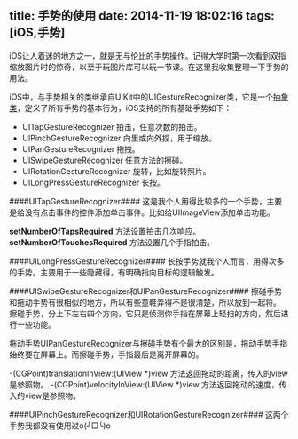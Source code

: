 title: 手势的使用
date: 2014-11-19 18:02:16
tags: [iOS,手势]
---
iOS让人着迷的地方之一，就是无与伦比的手势操作。记得大学时第一次看到双指缩放图片时的惊奇，以至于玩图片库可以玩一节课。在这里我收集整理一下手势的用法。

iOS中，与手势相关的类继承自UIKit中的UIGestureRecognizer类，它是一个[抽象类](https://en.wikipedia.org/wiki/Abstract_type)，定义了所有手势的基本行为，iOS支持的所有基础手势如下：

+ UITapGestureRecognizer 拍击，任意次数的拍击。
+ UIPinchGestureRecognizer 向里或向外捏，用于缩放。
+ UIPanGestureRecognizer 拖拽。
+ UISwipeGestureRecognizer 任意方法的擦碰。
+ UIRotationGestureRecognizer 旋转，比如旋转照片。
+ UILongPressGestureRecognizer 长按。

####UITapGestureRecognizer####
这是我个人用得比较多的一个手势，主要是给没有点击事件的控件添加单击事件。比如给UIImageView添加单击功能。
<script src="https://gist.github.com/yuxiangq/b56b55a42585a8a18d0f.js"></script>

**setNumberOfTapsRequired** 方法设置拍击几次响应。
**setNumberOfTouchesRequired** 方法设置几个手指拍击。

####UILongPressGestureRecognizer####
长按手势就我个人而言，用得次多的手势。主要用于一些隐藏得，有明确指向目标的逻辑触发。
<script src="https://gist.github.com/yuxiangq/4dfeebc687b459b629bc.js"></script>

####UISwipeGestureRecognizer和UIPanGestureRecognizer####
擦碰手势和拖动手势有很相似的地方，所以有些童鞋弄得不是很清楚，所以放到一起将。
擦碰手势，分上下左右四个方向，它只是侦测你手指在屏幕上轻扫的方向，然后进行一些功能。
<script src="https://gist.github.com/yuxiangq/ad389e9c32eaec44fc78.js"></script>

拖动手势UIPanGestureRecognizer与擦碰手势有个最大的区别是，拖动手势手指始终要在屏幕上。而擦碰手势，手指最后是离开屏幕的。
<script src="https://gist.github.com/yuxiangq/f166cf725ce21cb78f95.js"></script>
-(CGPoint)translationInView:(UIView *)view 方法返回拖动的距离，传入的view是参照物。
-(CGPoint)velocityInView:(UIView *)view 方法返回拖动的速度，传入的view是参照物。

####UIPinchGestureRecognizer和UIRotationGestureRecognizer####
这两个手势我都没有使用过o(╯□╰)o
<script src="https://gist.github.com/yuxiangq/af83a2477e014f5f79b9.js"></script>
<script src="https://gist.github.com/yuxiangq/de8a69b4873c4b02be32.js"></script>















